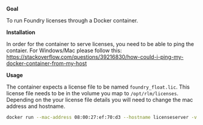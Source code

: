 **Goal**

To run Foundry licenses through a Docker container.

**Installation**

In order for the container to serve licenses, you need to be able to ping the contaier. For Windows/Mac please follow this: https://stackoverflow.com/questions/39216830/how-could-i-ping-my-docker-container-from-my-host


**Usage**

The container expects a license file to be named ```foundry_float.lic```. This license file needs to be in the volume you map to ```/opt/rlm/licenses```. Depending on the your license file details you will need to change the mac address and hostname.

```bash
docker run --mac-address 08:00:27:ef:70:d3 --hostname licenseserver -v /c/Users/admin/rlm/licenses:/opt/rlm/licenses -i -t foundry-rlm:latest
```
